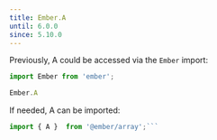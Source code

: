 ```yaml
---
title: Ember.A
until: 6.0.0
since: 5.10.0
---
```



Previously, A could be accessed via the `Ember` import:
```js
import Ember from 'ember';

Ember.A
```

 If needed, A can be imported:
```js
import { A }  from '@ember/array';```
